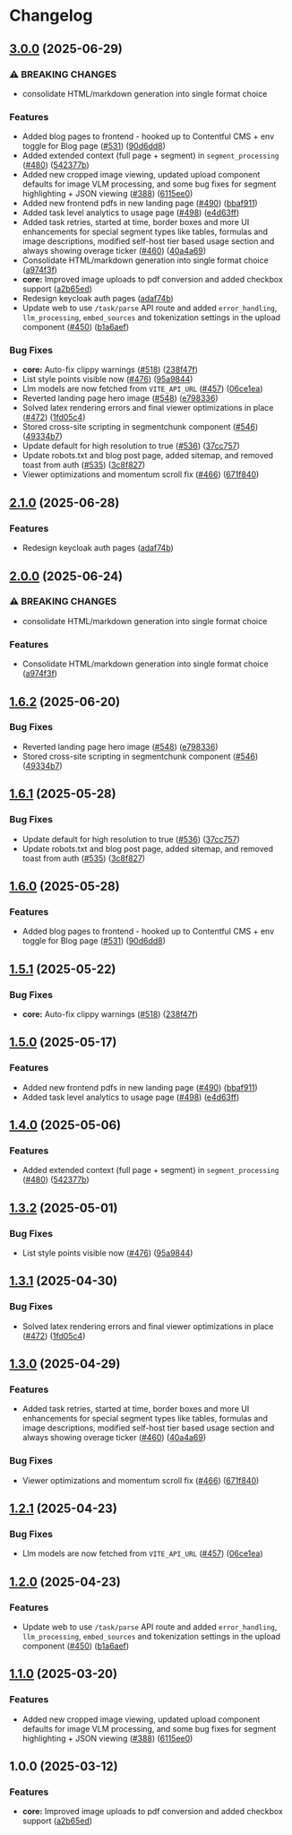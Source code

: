 # Changelog

## [3.0.0](https://github.com/Mirza-Samad-Ahmed-Baig/chunkr/compare/chunkr-web-v2.1.0...chunkr-web-v3.0.0) (2025-06-29)


### ⚠ BREAKING CHANGES

* consolidate HTML/markdown generation into single format choice

### Features

* Added blog pages to frontend - hooked up to Contentful CMS + env toggle for Blog page ([#531](https://github.com/Mirza-Samad-Ahmed-Baig/chunkr/issues/531)) ([90d6dd8](https://github.com/Mirza-Samad-Ahmed-Baig/chunkr/commit/90d6dd88aa5e6cd0bb0580185a6f4fbf3523e35d))
* Added extended context (full page + segment) in `segment_processing` ([#480](https://github.com/Mirza-Samad-Ahmed-Baig/chunkr/issues/480)) ([542377b](https://github.com/Mirza-Samad-Ahmed-Baig/chunkr/commit/542377b904aef5fb215bdea3f837315a23eb37de))
* Added new cropped image viewing, updated upload component defaults for image VLM processing, and some bug fixes for segment highlighting + JSON viewing ([#388](https://github.com/Mirza-Samad-Ahmed-Baig/chunkr/issues/388)) ([6115ee0](https://github.com/Mirza-Samad-Ahmed-Baig/chunkr/commit/6115ee08b785e94ed8432e4c75da98e32a42bea9))
* Added new frontend pdfs in new landing page ([#490](https://github.com/Mirza-Samad-Ahmed-Baig/chunkr/issues/490)) ([bbaf911](https://github.com/Mirza-Samad-Ahmed-Baig/chunkr/commit/bbaf911f205b2f81b723577155e6b5adff246a65))
* Added task level analytics to usage page ([#498](https://github.com/Mirza-Samad-Ahmed-Baig/chunkr/issues/498)) ([e4d63ff](https://github.com/Mirza-Samad-Ahmed-Baig/chunkr/commit/e4d63ffb86c9d790c8bb13cf0cf71642d2f19e2b))
* Added task retries, started at time, border boxes and more UI enhancements for special segment types like tables, formulas and image descriptions, modified self-host tier based usage section and always showing overage ticker ([#460](https://github.com/Mirza-Samad-Ahmed-Baig/chunkr/issues/460)) ([40a4a69](https://github.com/Mirza-Samad-Ahmed-Baig/chunkr/commit/40a4a6987f82fa01a5cadcbedeee4264bcdb7916))
* Consolidate HTML/markdown generation into single format choice ([a974f3f](https://github.com/Mirza-Samad-Ahmed-Baig/chunkr/commit/a974f3fbc2bd9158ca052c21a121b479e0eb7613))
* **core:** Improved image uploads to pdf conversion and added checkbox support ([a2b65ed](https://github.com/Mirza-Samad-Ahmed-Baig/chunkr/commit/a2b65ed182dcc07af1bccc5b4e98dec3a3335ed8))
* Redesign keycloak auth pages ([adaf74b](https://github.com/Mirza-Samad-Ahmed-Baig/chunkr/commit/adaf74b2c57b37779794e9e3c736905b02bccff3))
* Update web to use `/task/parse` API route and added `error_handling`, `llm_processing`, `embed_sources` and tokenization settings in the upload component ([#450](https://github.com/Mirza-Samad-Ahmed-Baig/chunkr/issues/450)) ([b1a6aef](https://github.com/Mirza-Samad-Ahmed-Baig/chunkr/commit/b1a6aef41ff8d73daa9ba435e37219b98c765524))


### Bug Fixes

* **core:** Auto-fix clippy warnings ([#518](https://github.com/Mirza-Samad-Ahmed-Baig/chunkr/issues/518)) ([238f47f](https://github.com/Mirza-Samad-Ahmed-Baig/chunkr/commit/238f47fdaf5d2e62d12448424d1018eb1803b8f8))
* List style points visible now ([#476](https://github.com/Mirza-Samad-Ahmed-Baig/chunkr/issues/476)) ([95a9844](https://github.com/Mirza-Samad-Ahmed-Baig/chunkr/commit/95a98449bf6b6c8f0befd728ceb8206656966b8d))
* Llm models are now fetched from `VITE_API_URL` ([#457](https://github.com/Mirza-Samad-Ahmed-Baig/chunkr/issues/457)) ([06ce1ea](https://github.com/Mirza-Samad-Ahmed-Baig/chunkr/commit/06ce1eaa98048753fd065ddb00908b54914f4857))
* Reverted landing page hero image ([#548](https://github.com/Mirza-Samad-Ahmed-Baig/chunkr/issues/548)) ([e798336](https://github.com/Mirza-Samad-Ahmed-Baig/chunkr/commit/e7983361fdbb9243c055f2444cacb55aa6072a78))
* Solved latex rendering errors and final viewer optimizations in place ([#472](https://github.com/Mirza-Samad-Ahmed-Baig/chunkr/issues/472)) ([1fd05c4](https://github.com/Mirza-Samad-Ahmed-Baig/chunkr/commit/1fd05c4ca3b499ddeb7549dbf03988a4e30ea1a8))
* Stored cross-site scripting in segmentchunk component ([#546](https://github.com/Mirza-Samad-Ahmed-Baig/chunkr/issues/546)) ([49334b7](https://github.com/Mirza-Samad-Ahmed-Baig/chunkr/commit/49334b788e742f7453c8987e856b57dcb56f0773))
* Update default for high resolution to true ([#536](https://github.com/Mirza-Samad-Ahmed-Baig/chunkr/issues/536)) ([37cc757](https://github.com/Mirza-Samad-Ahmed-Baig/chunkr/commit/37cc757ea41acce4a662a127bc141e77b56cda03))
* Update robots.txt and blog post page, added sitemap, and removed toast from auth  ([#535](https://github.com/Mirza-Samad-Ahmed-Baig/chunkr/issues/535)) ([3c8f827](https://github.com/Mirza-Samad-Ahmed-Baig/chunkr/commit/3c8f82701d4ff40f932b24607da2dfd394f31e60))
* Viewer optimizations and momentum scroll fix ([#466](https://github.com/Mirza-Samad-Ahmed-Baig/chunkr/issues/466)) ([671f840](https://github.com/Mirza-Samad-Ahmed-Baig/chunkr/commit/671f84083eb796b9a120e3ad3f57c7a61cbfcde3))

## [2.1.0](https://github.com/lumina-ai-inc/chunkr/compare/chunkr-web-v2.0.0...chunkr-web-v2.1.0) (2025-06-28)


### Features

* Redesign keycloak auth pages ([adaf74b](https://github.com/lumina-ai-inc/chunkr/commit/adaf74b2c57b37779794e9e3c736905b02bccff3))

## [2.0.0](https://github.com/lumina-ai-inc/chunkr/compare/chunkr-web-v1.6.2...chunkr-web-v2.0.0) (2025-06-24)


### ⚠ BREAKING CHANGES

* consolidate HTML/markdown generation into single format choice

### Features

* Consolidate HTML/markdown generation into single format choice ([a974f3f](https://github.com/lumina-ai-inc/chunkr/commit/a974f3fbc2bd9158ca052c21a121b479e0eb7613))

## [1.6.2](https://github.com/lumina-ai-inc/chunkr/compare/chunkr-web-v1.6.1...chunkr-web-v1.6.2) (2025-06-20)


### Bug Fixes

* Reverted landing page hero image ([#548](https://github.com/lumina-ai-inc/chunkr/issues/548)) ([e798336](https://github.com/lumina-ai-inc/chunkr/commit/e7983361fdbb9243c055f2444cacb55aa6072a78))
* Stored cross-site scripting in segmentchunk component ([#546](https://github.com/lumina-ai-inc/chunkr/issues/546)) ([49334b7](https://github.com/lumina-ai-inc/chunkr/commit/49334b788e742f7453c8987e856b57dcb56f0773))

## [1.6.1](https://github.com/lumina-ai-inc/chunkr/compare/chunkr-web-v1.6.0...chunkr-web-v1.6.1) (2025-05-28)


### Bug Fixes

* Update default for high resolution to true ([#536](https://github.com/lumina-ai-inc/chunkr/issues/536)) ([37cc757](https://github.com/lumina-ai-inc/chunkr/commit/37cc757ea41acce4a662a127bc141e77b56cda03))
* Update robots.txt and blog post page, added sitemap, and removed toast from auth  ([#535](https://github.com/lumina-ai-inc/chunkr/issues/535)) ([3c8f827](https://github.com/lumina-ai-inc/chunkr/commit/3c8f82701d4ff40f932b24607da2dfd394f31e60))

## [1.6.0](https://github.com/lumina-ai-inc/chunkr/compare/chunkr-web-v1.5.1...chunkr-web-v1.6.0) (2025-05-28)


### Features

* Added blog pages to frontend - hooked up to Contentful CMS + env toggle for Blog page ([#531](https://github.com/lumina-ai-inc/chunkr/issues/531)) ([90d6dd8](https://github.com/lumina-ai-inc/chunkr/commit/90d6dd88aa5e6cd0bb0580185a6f4fbf3523e35d))

## [1.5.1](https://github.com/lumina-ai-inc/chunkr/compare/chunkr-web-v1.5.0...chunkr-web-v1.5.1) (2025-05-22)


### Bug Fixes

* **core:** Auto-fix clippy warnings ([#518](https://github.com/lumina-ai-inc/chunkr/issues/518)) ([238f47f](https://github.com/lumina-ai-inc/chunkr/commit/238f47fdaf5d2e62d12448424d1018eb1803b8f8))

## [1.5.0](https://github.com/lumina-ai-inc/chunkr/compare/chunkr-web-v1.4.0...chunkr-web-v1.5.0) (2025-05-17)


### Features

* Added new frontend pdfs in new landing page ([#490](https://github.com/lumina-ai-inc/chunkr/issues/490)) ([bbaf911](https://github.com/lumina-ai-inc/chunkr/commit/bbaf911f205b2f81b723577155e6b5adff246a65))
* Added task level analytics to usage page ([#498](https://github.com/lumina-ai-inc/chunkr/issues/498)) ([e4d63ff](https://github.com/lumina-ai-inc/chunkr/commit/e4d63ffb86c9d790c8bb13cf0cf71642d2f19e2b))

## [1.4.0](https://github.com/lumina-ai-inc/chunkr/compare/chunkr-web-v1.3.2...chunkr-web-v1.4.0) (2025-05-06)


### Features

* Added extended context (full page + segment) in `segment_processing` ([#480](https://github.com/lumina-ai-inc/chunkr/issues/480)) ([542377b](https://github.com/lumina-ai-inc/chunkr/commit/542377b904aef5fb215bdea3f837315a23eb37de))

## [1.3.2](https://github.com/lumina-ai-inc/chunkr/compare/chunkr-web-v1.3.1...chunkr-web-v1.3.2) (2025-05-01)


### Bug Fixes

* List style points visible now ([#476](https://github.com/lumina-ai-inc/chunkr/issues/476)) ([95a9844](https://github.com/lumina-ai-inc/chunkr/commit/95a98449bf6b6c8f0befd728ceb8206656966b8d))

## [1.3.1](https://github.com/lumina-ai-inc/chunkr/compare/chunkr-web-v1.3.0...chunkr-web-v1.3.1) (2025-04-30)


### Bug Fixes

* Solved latex rendering errors and final viewer optimizations in place ([#472](https://github.com/lumina-ai-inc/chunkr/issues/472)) ([1fd05c4](https://github.com/lumina-ai-inc/chunkr/commit/1fd05c4ca3b499ddeb7549dbf03988a4e30ea1a8))

## [1.3.0](https://github.com/lumina-ai-inc/chunkr/compare/chunkr-web-v1.2.1...chunkr-web-v1.3.0) (2025-04-29)


### Features

* Added task retries, started at time, border boxes and more UI enhancements for special segment types like tables, formulas and image descriptions, modified self-host tier based usage section and always showing overage ticker ([#460](https://github.com/lumina-ai-inc/chunkr/issues/460)) ([40a4a69](https://github.com/lumina-ai-inc/chunkr/commit/40a4a6987f82fa01a5cadcbedeee4264bcdb7916))


### Bug Fixes

* Viewer optimizations and momentum scroll fix ([#466](https://github.com/lumina-ai-inc/chunkr/issues/466)) ([671f840](https://github.com/lumina-ai-inc/chunkr/commit/671f84083eb796b9a120e3ad3f57c7a61cbfcde3))

## [1.2.1](https://github.com/lumina-ai-inc/chunkr/compare/chunkr-web-v1.2.0...chunkr-web-v1.2.1) (2025-04-23)


### Bug Fixes

* Llm models are now fetched from `VITE_API_URL` ([#457](https://github.com/lumina-ai-inc/chunkr/issues/457)) ([06ce1ea](https://github.com/lumina-ai-inc/chunkr/commit/06ce1eaa98048753fd065ddb00908b54914f4857))

## [1.2.0](https://github.com/lumina-ai-inc/chunkr/compare/chunkr-web-v1.1.0...chunkr-web-v1.2.0) (2025-04-23)


### Features

* Update web to use `/task/parse` API route and added `error_handling`, `llm_processing`, `embed_sources` and tokenization settings in the upload component ([#450](https://github.com/lumina-ai-inc/chunkr/issues/450)) ([b1a6aef](https://github.com/lumina-ai-inc/chunkr/commit/b1a6aef41ff8d73daa9ba435e37219b98c765524))

## [1.1.0](https://github.com/lumina-ai-inc/chunkr/compare/chunkr-web-v1.0.0...chunkr-web-v1.1.0) (2025-03-20)


### Features

* Added new cropped image viewing, updated upload component defaults for image VLM processing, and some bug fixes for segment highlighting + JSON viewing ([#388](https://github.com/lumina-ai-inc/chunkr/issues/388)) ([6115ee0](https://github.com/lumina-ai-inc/chunkr/commit/6115ee08b785e94ed8432e4c75da98e32a42bea9))

## 1.0.0 (2025-03-12)


### Features

* **core:** Improved image uploads to pdf conversion and added checkbox support ([a2b65ed](https://github.com/lumina-ai-inc/chunkr/commit/a2b65ed182dcc07af1bccc5b4e98dec3a3335ed8))
